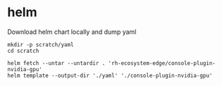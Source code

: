 # helm

Download helm chart locally and dump yaml

```
mkdir -p scratch/yaml
cd scratch

helm fetch --untar --untardir . 'rh-ecosystem-edge/console-plugin-nvidia-gpu' 
helm template --output-dir './yaml' './console-plugin-nvidia-gpu'
```
